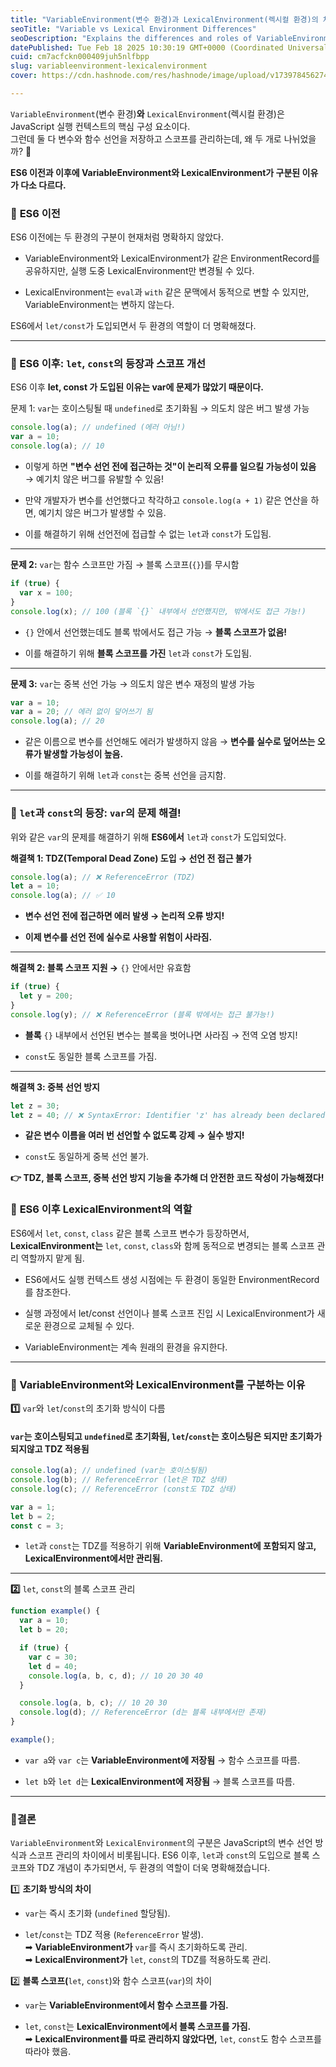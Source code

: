 ```yaml
---
title: "VariableEnvironment(변수 환경)과 LexicalEnvironment(렉시컬 환경)의 차이"
seoTitle: "Variable vs Lexical Environment Differences"
seoDescription: "Explains the differences and roles of VariableEnvironment and LexicalEnvironment in JavaScript, especially before and after ES6 updates"
datePublished: Tue Feb 18 2025 10:30:19 GMT+0000 (Coordinated Universal Time)
cuid: cm7acfckn000409juh5nlfbpp
slug: variableenvironment-lexicalenvironment
cover: https://cdn.hashnode.com/res/hashnode/image/upload/v1739784562743/dbf2f0fd-e773-4d52-aae6-789acc1f0668.png

---
```


`VariableEnvironment`(변수 환경)**와** `LexicalEnvironment`(렉시컬 환경)은 JavaScript 실행 컨텍스트의 핵심 구성 요소이다.  
그런데 둘 다 변수와 함수 선언을 저장하고 스코프를 관리하는데, 왜 두 개로 나뉘었을까? 🤔

**ES6 이전과 이후에 VariableEnvironment와 LexicalEnvironment가 구분된 이유가 다소 다르다.**

### 📌 **ES6 이전**

ES6 이전에는 두 환경의 구분이 현재처럼 명확하지 않았다.

* VariableEnvironment와 LexicalEnvironment가 같은 EnvironmentRecord를 공유하지만, 실행 도중 LexicalEnvironment만 변경될 수 있다.
    
* LexicalEnvironment는 `eval`과 `with` 같은 문맥에서 동적으로 변할 수 있지만, VariableEnvironment는 변하지 않는다.
    

ES6에서 `let/const`가 도입되면서 두 환경의 역할이 더 명확해졌다.

---

### 📌 ES6 이후: `let`, `const`의 등장과 스코프 개선

ES6 이후 **let, const 가 도입된 이유는 var에 문제가 많았기 때문이다.**

문제 1: `var`는 호이스팅될 때 `undefined`로 초기화됨 → 의도치 않은 버그 발생 가능

```javascript
console.log(a); // undefined (에러 아님!)
var a = 10;
console.log(a); // 10
```

* 이렇게 하면 **"변수 선언 전에 접근하는 것"이 논리적 오류를 일으킬 가능성이 있음** → 예기치 않은 버그를 유발할 수 있음!
    
* 만약 개발자가 변수를 선언했다고 착각하고 `console.log(a + 1)` 같은 연산을 하면, 예기치 않은 버그가 발생할 수 있음.
    
* 이를 해결하기 위해 선언전에 접급할 수 없는 `let`과 `const`가 도입됨.
    

---

**문제 2:** `var`는 함수 스코프만 가짐 → 블록 스코프(`{}`)를 무시함

```javascript
if (true) {
  var x = 100;
}
console.log(x); // 100 (블록 `{}` 내부에서 선언했지만, 밖에서도 접근 가능!)
```

* `{}` 안에서 선언했는데도 블록 밖에서도 접근 가능 → **블록 스코프가 없음!**
    
* 이를 해결하기 위해 **블록 스코프를 가진** `let`과 `const`가 도입됨.
    

---

**문제 3:** `var`는 중복 선언 가능 → 의도치 않은 변수 재정의 발생 가능

```javascript
var a = 10;
var a = 20; // 에러 없이 덮어쓰기 됨
console.log(a); // 20
```

* 같은 이름으로 변수를 선언해도 에러가 발생하지 않음 → **변수를 실수로 덮어쓰는 오류가 발생할 가능성이 높음.**
    
* 이를 해결하기 위해 `let`과 `const`는 중복 선언을 금지함.
    

---

### **📌** `let`과 `const`의 등장: `var`의 문제 해결!

위와 같은 `var`의 문제를 해결하기 위해 **ES6에서** `let`과 `const`가 도입되었다.

**해결책 1: TDZ(Temporal Dead Zone) 도입 → 선언 전 접근 불가**

```javascript
console.log(a); // ❌ ReferenceError (TDZ)
let a = 10;
console.log(a); // ✅ 10
```

* **변수 선언 전에 접근하면 에러 발생 → 논리적 오류 방지!**
    
* **이제 변수를 선언 전에 실수로 사용할 위험이 사라짐.**
    

---

**해결책 2: 블록 스코프 지원 →** `{}` 안에서만 유효함

```javascript
if (true) {
  let y = 200;
}
console.log(y); // ❌ ReferenceError (블록 밖에서는 접근 불가능!)
```

* **블록** `{}` 내부에서 선언된 변수는 블록을 벗어나면 사라짐 → 전역 오염 방지!
    
* `const`도 동일한 블록 스코프를 가짐.
    

---

**해결책 3: 중복 선언 방지**

```javascript
let z = 30;
let z = 40; // ❌ SyntaxError: Identifier 'z' has already been declared
```

* **같은 변수 이름을 여러 번 선언할 수 없도록 강제 → 실수 방지!**
    
* `const`도 동일하게 중복 선언 불가.
    

**👉 TDZ, 블록 스코프, 중복 선언 방지 기능을 추가해 더 안전한 코드 작성이 가능해졌다!**

### **📌** **ES6** 이후 LexicalEnvironment의 역할

ES6에서 `let`, `const`, `class` 같은 블록 스코프 변수가 등장하면서, **LexicalEnvironment는** `let`, `const`, `class`와 함께 동적으로 변경되는 블록 스코프 관리 역할까지 맡게 됨.

* ES6에서도 실행 컨텍스트 생성 시점에는 두 환경이 동일한 EnvironmentRecord를 참조한다.
    
* 실행 과정에서 let/const 선언이나 블록 스코프 진입 시 LexicalEnvironment가 새로운 환경으로 교체될 수 있다.
    
* VariableEnvironment는 계속 원래의 환경을 유지한다.
    

---

### **📌 VariableEnvironment와 LexicalEnvironment를 구분하는 이유**

**1️⃣** `var`와 `let`/`const`의 초기화 방식이 다름

#### `var`는 호이스팅되고 `undefined`로 초기화됨, `let`/`const`는 호이스팅은 되지만 초기화가 되지않고 TDZ 적용됨

```javascript
console.log(a); // undefined (var는 호이스팅됨)
console.log(b); // ReferenceError (let은 TDZ 상태)
console.log(c); // ReferenceError (const도 TDZ 상태)

var a = 1;
let b = 2;
const c = 3;
```

* `let`과 `const`는 TDZ를 적용하기 위해 **VariableEnvironment에 포함되지 않고, LexicalEnvironment에서만 관리됨.**
    

---

**2️⃣** `let`, `const`의 블록 스코프 관리

```javascript
function example() {
  var a = 10;
  let b = 20;

  if (true) {
    var c = 30;
    let d = 40;
    console.log(a, b, c, d); // 10 20 30 40
  }

  console.log(a, b, c); // 10 20 30
  console.log(d); // ReferenceError (d는 블록 내부에서만 존재)
}

example();
```

* `var a`와 `var c`는 **VariableEnvironment에 저장됨** → 함수 스코프를 따름.
    
* `let b`와 `let d`는 **LexicalEnvironment에 저장됨** → 블록 스코프를 따름.
    

---

### **📌결론**

`VariableEnvironment`와 `LexicalEnvironment`의 구분은 JavaScript의 변수 선언 방식과 스코프 관리의 차이에서 비롯됩니다. ES6 이후, `let`과 `const`의 도입으로 블록 스코프와 TDZ 개념이 추가되면서, 두 환경의 역할이 더욱 명확해졌습니다.

1️⃣ **초기화 방식의 차이**

* `var`는 즉시 초기화 (`undefined` 할당됨).
    
* `let`/`const`는 TDZ 적용 (`ReferenceError` 발생).  
    ➡ **VariableEnvironment가** `var`를 즉시 초기화하도록 관리.  
    ➡ **LexicalEnvironment가** `let`, `const`의 TDZ를 적용하도록 관리.
    

2️⃣ **블록 스코프(**`let`, `const`)와 함수 스코프(`var`)의 차이

* `var`는 **VariableEnvironment에서 함수 스코프를 가짐.**
    
* `let`, `const`는 **LexicalEnvironment에서 블록 스코프를 가짐.**  
    ➡ **LexicalEnvironment를 따로 관리하지 않았다면,** `let`, `const`도 함수 스코프를 따라야 했음.